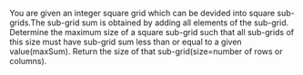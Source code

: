 You are given an integer square grid which can be devided into square sub-grids.The sub-grid sum is obtained by adding all elements of the sub-grid. Determine the maximum size of a square sub-grid such that all sub-grids of this size must have sub-grid sum less than or equal to a given value(maxSum). Return the size of that sub-grid(size=number of rows or columns).

